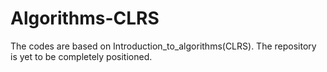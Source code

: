 # Algorithms-CLRS

The codes are based on Introduction_to_algorithms(CLRS). The repository is yet to be completely positioned. 
